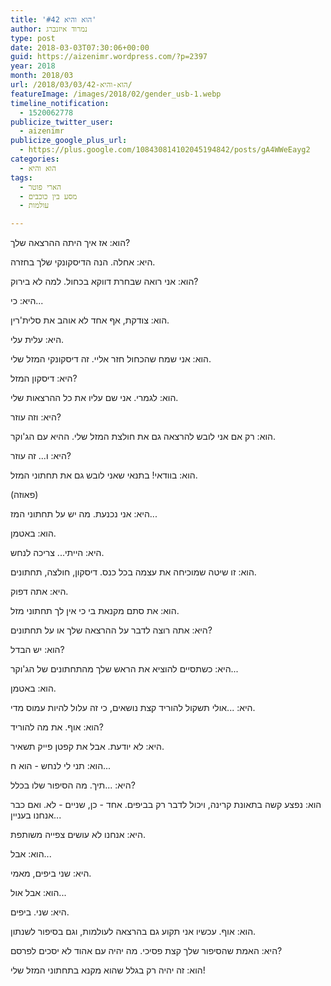 ```yaml
---
title: 'הוא והיא #42'
author: נמרוד איזנברג
type: post
date: 2018-03-03T07:30:06+00:00
guid: https://aizenimr.wordpress.com/?p=2397
year: 2018
month: 2018/03
url: /2018/03/03/הוא-והיא-42/
featureImage: /images/2018/02/gender_usb-1.webp
timeline_notification:
  - 1520062778
publicize_twitter_user:
  - aizenimr
publicize_google_plus_url:
  - https://plus.google.com/108430814102045194842/posts/gA4WWeEayg2
categories:
  - הוא והיא
tags:
  - הארי פוטר
  - מסע בין כוכבים
  - עולמות

---
```

הוא: אז איך היתה ההרצאה שלך?

היא: אחלה. הנה הדיסקונקי שלך בחזרה.

הוא: אני רואה שבחרת דווקא בכחול. למה לא בירוק?

היא: כי...

הוא: צודקת, אף אחד לא אוהב את סלית'רין.

היא: עלית עלי.

הוא: אני שמח שהכחול חזר אליי. זה דיסקונקי המזל שלי.

היא: דיסקון המזל?

הוא: לגמרי. אני שם עליו את כל ההרצאות שלי.

היא: וזה עוזר?

הוא: רק אם אני לובש להרצאה גם את חולצת המזל שלי. ההיא עם הג'וקר.

היא: ו... זה עוזר?

הוא: בוודאי! בתנאי שאני לובש גם את תחתוני המזל.

(פאוזה)

היא: אני נכנעת. מה יש על תחתוני המז...

הוא: באטמן.

היא: הייתי... צריכה לנחש.

הוא: זו שיטה שמוכיחה את עצמה בכל כנס. דיסקון, חולצה, תחתונים.

היא: אתה דפוק.

הוא: את סתם מקנאת בי כי אין לך תחתוני מזל.

היא: אתה רוצה לדבר על ההרצאה שלך או על תחתונים?

הוא: יש הבדל?

היא: כשתסיים להוציא את הראש שלך מהתחתונים של הג'וקר...

הוא: באטמן.

היא: ...אולי תשקול להוריד קצת נושאים, כי זה עלול להיות עמוס מדי.

הוא: אוף. את מה להוריד?

היא: לא יודעת. אבל את קפטן פייק תשאיר.

הוא: תני לי לנחש - הוא ח...

היא: ...תיך. מה הסיפור שלו בכלל?

הוא: נפצע קשה בתאונת קרינה, ויכול לדבר רק בביפים. אחד - כן, שניים - לא. ואם כבר אנחנו בעניין...

היא: אנחנו לא עושים צפייה משותפת.

הוא: אבל...

היא: שני ביפים, מאמי.

הוא: אבל אול...

היא: שני. ביפים.

הוא: אוף. עכשיו אני תקוע גם בהרצאה לעולמות, וגם בסיפור לשנתון.

היא: האמת שהסיפור שלך קצת פסיכי. מה יהיה עם אהוד לא יסכים לפרסם?

הוא: זה יהיה רק בגלל שהוא מקנא בתחתוני המזל שלי!